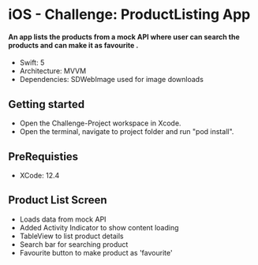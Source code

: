 # iOS - Challenge: ProductListing App
#### An app lists the products from a mock API where user can search the products and can make it as favourite .
* Swift: 5
* Architecture: MVVM
* Dependencies: SDWebImage used for image downloads
## Getting started
* Open the Challenge-Project workspace in Xcode.
* Open the terminal, navigate to project folder and run "pod install".
## PreRequisties
* XCode: 12.4
## Product List Screen
* Loads data from mock API
* Added Activity Indicator to show content loading
* TableView to list product details
* Search bar for searching product
* Favourite button to make product as 'favourite'
